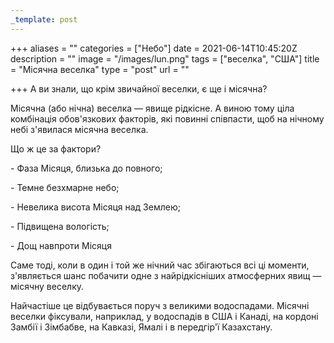 ```yaml
---
_template: post
---
```


+++
aliases = ""
categories = ["Небо"]
date = 2021-06-14T10:45:20Z
description = ""
image = "/images/lun.png"
tags = ["веселка", "США"]
title = "Місячна веселка"
type = "post"
url = ""

+++
А ви знали, що крім звичайної веселки, є ще і місячна?

Місячна (або нічна) веселка — явище рідкісне. А виною тому ціла комбінація обов'язкових факторів, які повинні співпасти, щоб на нічному небі з'явилася місячна веселка.

Що ж це за фактори?

\- Фаза Місяця, близька до повного;

\- Темне безхмарне небо;

\- Невелика висота Місяця над Землею;

\- Підвищена вологість;

\- Дощ навпроти Місяця

Саме тоді, коли в один і той же нiчний час збігаються всі ці моменти, з'являється шанс побачити одне з найрідкісніших атмосферних явищ — місячну веселку.

Найчастіше це відбувається поруч з великими водоспадами. Місячні веселки фіксували, наприклад, у водоспадів в США і Канаді, на кордоні Замбії і Зімбабве, на Кавказі, Ямалі і в передгір'ї Казахстану.
